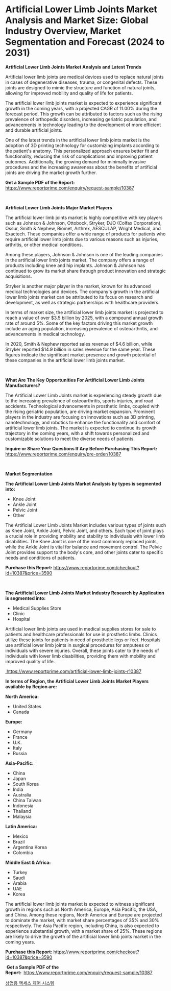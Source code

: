 <p><h1>Artificial Lower Limb Joints Market Analysis and Market Size: Global Industry Overview, Market Segmentation and Forecast (2024 to 2031)</h1></p><p><strong>Artificial Lower Limb Joints Market Analysis and Latest Trends</strong></p>
<p><p>Artificial lower limb joints are medical devices used to replace natural joints in cases of degenerative diseases, trauma, or congenital defects. These joints are designed to mimic the structure and function of natural joints, allowing for improved mobility and quality of life for patients.</p><p>The artificial lower limb joints market is expected to experience significant growth in the coming years, with a projected CAGR of 11.00% during the forecast period. This growth can be attributed to factors such as the rising prevalence of orthopedic disorders, increasing geriatric population, and advancements in technology leading to the development of more efficient and durable artificial joints.</p><p>One of the latest trends in the artificial lower limb joints market is the adoption of 3D printing technology for customizing implants according to the patient's anatomy. This personalized approach ensures better fit and functionality, reducing the risk of complications and improving patient outcomes. Additionally, the growing demand for minimally invasive procedures and the increasing awareness about the benefits of artificial joints are driving the market growth further.</p></p>
<p><strong>Get a Sample PDF of the Report:&nbsp;</strong> <a href="https://www.reportprime.com/enquiry/request-sample/10387">https://www.reportprime.com/enquiry/request-sample/10387</a></p>
<p>&nbsp;</p>
<p><strong>Artificial Lower Limb Joints Major Market Players</strong></p>
<p><p>The artificial lower limb joints market is highly competitive with key players such as Johnson & Johnson, Ottobock, Stryker, DJO (Colfax Corporation), Ossur, Smith & Nephew, Biomet, Arthrex, AESCULAP, Wright Medical, and Exactech. These companies offer a wide range of products for patients who require artificial lower limb joints due to various reasons such as injuries, arthritis, or other medical conditions.</p><p>Among these players, Johnson & Johnson is one of the leading companies in the artificial lower limb joints market. The company offers a range of products including knee and hip implants. Johnson & Johnson has continued to grow its market share through product innovation and strategic acquisitions.</p><p>Stryker is another major player in the market, known for its advanced medical technologies and devices. The company's growth in the artificial lower limb joints market can be attributed to its focus on research and development, as well as strategic partnerships with healthcare providers.</p><p>In terms of market size, the artificial lower limb joints market is projected to reach a value of over $3.5 billion by 2025, with a compound annual growth rate of around 5%. Some of the key factors driving this market growth include an aging population, increasing prevalence of osteoarthritis, and advancements in medical technology.</p><p>In 2020, Smith & Nephew reported sales revenue of $4.6 billion, while Stryker reported $14.9 billion in sales revenue for the same year. These figures indicate the significant market presence and growth potential of these companies in the artificial lower limb joints market.</p></p>
<p>&nbsp;</p>
<p><strong>What Are The Key Opportunities For Artificial Lower Limb Joints Manufacturers?</strong></p>
<p><p>The Artificial Lower Limb Joints market is experiencing steady growth due to the increasing prevalence of osteoarthritis, sports injuries, and road accidents. Technological advancements in prosthetic limbs, coupled with the rising geriatric population, are driving market expansion. Prominent players in the industry are focusing on innovations such as 3D printing, nanotechnology, and robotics to enhance the functionality and comfort of artificial lower limb joints. The market is expected to continue its growth trajectory in the coming years, with a shift towards personalized and customizable solutions to meet the diverse needs of patients.</p></p>
<p><strong>Inquire or Share Your Questions If Any Before Purchasing This Report:</strong> <a href="https://www.reportprime.com/enquiry/pre-order/10387">https://www.reportprime.com/enquiry/pre-order/10387</a></p>
<p>&nbsp;</p>
<p><strong>Market Segmentation</strong></p>
<p><strong>The Artificial Lower Limb Joints Market Analysis by types is segmented into:</strong></p>
<p><ul><li>Knee Joint</li><li>Ankle Joint</li><li>Pelvic Joint</li><li>Other</li></ul></p>
<p><p>The Artificial Lower Limb Joints Market includes various types of joints such as Knee Joint, Ankle Joint, Pelvic Joint, and others. Each type of joint plays a crucial role in providing mobility and stability to individuals with lower limb disabilities. The Knee Joint is one of the most commonly replaced joints, while the Ankle Joint is vital for balance and movement control. The Pelvic Joint provides support to the body's core, and other joints cater to specific needs and conditions of patients.</p></p>
<p><strong>Purchase this Report:&nbsp;</strong><a href="https://www.reportprime.com/checkout?id=10387&price=3590">https://www.reportprime.com/checkout?id=10387&price=3590</a></p>
<p>&nbsp;</p>
<p><strong>The Artificial Lower Limb Joints Market Industry Research by Application is segmented into:</strong></p>
<p><ul><li>Medical Supplies Store</li><li>Clinic</li><li>Hospital</li></ul></p>
<p><p>Artificial lower limb joints are used in medical supplies stores for sale to patients and healthcare professionals for use in prosthetic limbs. Clinics utilize these joints for patients in need of prosthetic legs or feet. Hospitals use artificial lower limb joints in surgical procedures for amputees or individuals with severe injuries. Overall, these joints cater to the needs of individuals with lower limb disabilities, providing them with mobility and improved quality of life.</p></p>
<p><a href="https://www.reportprime.com/artificial-lower-limb-joints-r10387">&nbsp;https://www.reportprime.com/artificial-lower-limb-joints-r10387</a></p>
<p><strong>In terms of Region, the Artificial Lower Limb Joints Market Players available by Region are:</strong></p>
<p>
    <p> <strong> North America: </strong>
        <ul>
            <li>United States</li>
            <li>Canada</li>
        </ul>
        </p> 
    <p> <strong> Europe: </strong>
        <ul>
            <li>Germany</li>
            <li>France</li>
            <li>U.K.</li>
            <li>Italy</li>
            <li>Russia</li>
        </ul>
        </p> 
    <p> <strong> Asia-Pacific: </strong>
        <ul>
            <li>China</li>
            <li>Japan</li>
            <li>South Korea</li>
            <li>India</li>
            <li>Australia</li>
            <li>China Taiwan</li>
            <li>Indonesia</li>
            <li>Thailand</li>
            <li>Malaysia</li>
        </ul>
        </p> 
    <p> <strong> Latin America: </strong>
        <ul>
            <li>Mexico</li>
            <li>Brazil</li>
            <li>Argentina Korea</li>
            <li>Colombia</li>
        </ul>
        </p> 
    <p> <strong> Middle East & Africa: </strong>
        <ul>
            <li>Turkey</li>
            <li>Saudi</li>
            <li>Arabia</li>
            <li>UAE</li>
            <li>Korea</li>
        </ul>
    </p>
    </p>
<p><p>The artificial lower limb joints market is expected to witness significant growth in regions such as North America, Europe, Asia Pacific, the USA, and China. Among these regions, North America and Europe are projected to dominate the market, with market share percentages of 35% and 30% respectively. The Asia Pacific region, including China, is also expected to experience substantial growth, with a market share of 25%. These regions are likely to drive the growth of the artificial lower limb joints market in the coming years.</p></p>
<p><strong>Purchase this Report: </strong><a href="https://www.reportprime.com/checkout?id=10387&price=3590">https://www.reportprime.com/checkout?id=10387&price=3590</a></p>
<p>&nbsp;<strong>Get a Sample PDF of the Report:&nbsp;&nbsp;</strong><a href="https://www.reportprime.com/enquiry/request-sample/10387">https://www.reportprime.com/enquiry/request-sample/10387</a></p>
<p><strong></strong></p>
<p><p><a href="https://github.com/jntpkh496620/Market-Research-Report-List-1/blob/main/517561021852.md">상업용 액세스 제어 시스템</a></p></p>